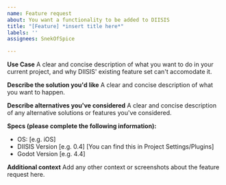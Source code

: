 ```yaml
---
name: Feature request
about: You want a functionality to be added to DIISIS
title: "[Feature] *insert title here*"
labels: ''
assignees: SnekOfSpice

---
```


**Use Case**
A clear and concise description of what you want to do in your current project, and why DIISIS' existing feature set can't accomodate it.

**Describe the solution you'd like**
A clear and concise description of what you want to happen.

**Describe alternatives you've considered**
A clear and concise description of any alternative solutions or features you've considered.

**Specs (please complete the following information):**
 - OS: [e.g. iOS]
 - DIISIS Version [e.g. 0.4] [You can find this in Project Settings/Plugins]
 - Godot Version [e.g. 4.4]

**Additional context**
Add any other context or screenshots about the feature request here.
